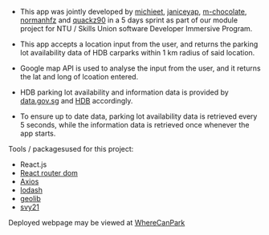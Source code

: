 - This app was jointly developed by [michieet](https://github.com/michieet), [janiceyap](https://github.com/janiceyap), [m-chocolate](https://github.com/m-chocolate), [normanhfz](https://github.com/normanhfz) and [quackz90](https://github.com/QuackZ90) in a 5 days sprint as part of our module project for NTU / Skills Union software Developer Immersive Program.

- This app accepts a location input from the user, and returns the parking lot availability data of HDB carparks within 1 km radius of said location.
- Google map API is used to analyse the input from the user, and it returns the lat and long of lcoation entered.
- HDB parking lot availability and information data is provided by [data.gov.sg](https://data.gov.sg/dataset/carpark-availability) and [HDB](https://data.gov.sg/dataset/hdb-carpark-information) accordingly.
- To ensure up to date data, parking lot availability data is retrieved every 5 seconds, while the information data is retrieved once whenever the app starts.


Tools / packagesused for this project:
- React.js
- [React router dom](https://www.npmjs.com/package/react-router-dom)
- [Axios](https://www.npmjs.com/package/axios)
- [lodash](https://www.npmjs.com/package/lodash)
- [geolib](https://www.npmjs.com/package/geolib)
- [svy21](https://www.npmjs.com/package/svy21)

Deployed webpage may be viewed at [WhereCanPark](https://quackz90.github.io/sdimod2proj/)
